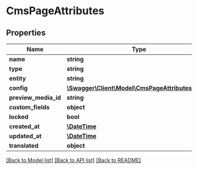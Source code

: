 # CmsPageAttributes

## Properties
Name | Type | Description | Notes
------------ | ------------- | ------------- | -------------
**name** | **string** |  | 
**type** | **string** |  | 
**entity** | **string** |  | [optional] 
**config** | [**\Swagger\Client\Model\CmsPageAttributesConfig**](CmsPageAttributesConfig.md) |  | [optional] 
**preview_media_id** | **string** |  | [optional] 
**custom_fields** | **object** |  | [optional] 
**locked** | **bool** |  | [optional] 
**created_at** | [**\DateTime**](\DateTime.md) |  | 
**updated_at** | [**\DateTime**](\DateTime.md) |  | 
**translated** | **object** |  | [optional] 

[[Back to Model list]](../../README.md#documentation-for-models) [[Back to API list]](../../README.md#documentation-for-api-endpoints) [[Back to README]](../../README.md)

